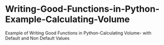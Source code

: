 # Writing-Good-Functions-in-Python-Example-Calculating-Volume
Example of Writing Good Functions in Python-Calculating Volume- with Default and Non Default Values
